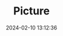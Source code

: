 ---
weight: 1
images:
- /images/edited/338.jpeg
title: Picture
date: 2024-02-10 13:12:36
tags: [luminarneo,work,ilce7m3,person,people]
---